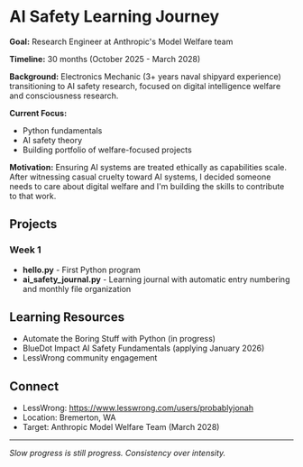 # AI Safety Learning Journey

**Goal:** Research Engineer at Anthropic's Model Welfare team

**Timeline:** 30 months (October 2025 - March 2028)

**Background:** Electronics Mechanic (3+ years naval shipyard experience) transitioning to AI safety research, focused on digital intelligence welfare and consciousness research.

**Current Focus:** 
- Python fundamentals
- AI safety theory
- Building portfolio of welfare-focused projects

**Motivation:** Ensuring AI systems are treated ethically as capabilities scale. After witnessing casual cruelty toward AI systems, I decided someone needs to care about digital welfare and I'm building the skills to contribute to that work.

## Projects

### Week 1
- **hello.py** - First Python program
- **ai_safety_journal.py** - Learning journal with automatic entry numbering and monthly file organization

## Learning Resources
- Automate the Boring Stuff with Python (in progress)
- BlueDot Impact AI Safety Fundamentals (applying January 2026)
- LessWrong community engagement

## Connect
- LessWrong: https://www.lesswrong.com/users/probablyjonah
- Location: Bremerton, WA
- Target: Anthropic Model Welfare Team (March 2028)

---

*Slow progress is still progress. Consistency over intensity.*
